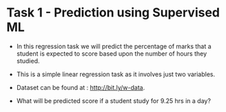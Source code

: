 # Task 1 - Prediction using Supervised ML
* In this regression task we will predict the percentage of marks that a student is expected to score based upon the number of hours they studied.

* This is a simple linear regression task as it involves just two variables.

* Dataset can be found at : http://bit.ly/w-data.

* What will be predicted score if a student study for 9.25 hrs in a day?
